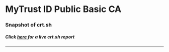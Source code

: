 # MyTrust ID Public Basic CA
### Snapshot of crt.sh
##### Click [here](https://crt.sh/?q=4EE6DA31D131BDA7FE71327E2639F9739C2A243BFB6FFBD3F2111AE7873C2B4A) for a live crt.sh report

---
